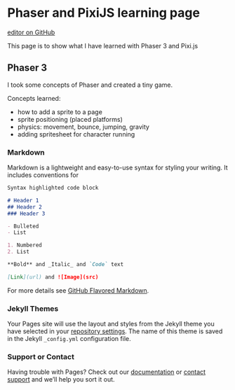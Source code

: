 # Phaser and PixiJS learning page

[editor on GitHub](https://github.com/colettelev/pixijs/edit/master/README.md) 

This page is to show what I have learned with Phaser 3 and Pixi.js

## Phaser 3

I took some concepts of Phaser and created a tiny game.

Concepts learned:
- how to add a sprite to a page
- sprite positioning (placed platforms)
- physics: movement, bounce, jumping, gravity
- adding spritesheet for character running

### Markdown

Markdown is a lightweight and easy-to-use syntax for styling your writing. It includes conventions for

```markdown
Syntax highlighted code block

# Header 1
## Header 2
### Header 3

- Bulleted
- List

1. Numbered
2. List

**Bold** and _Italic_ and `Code` text

[Link](url) and ![Image](src)
```

For more details see [GitHub Flavored Markdown](https://guides.github.com/features/mastering-markdown/).

### Jekyll Themes

Your Pages site will use the layout and styles from the Jekyll theme you have selected in your [repository settings](https://github.com/colettelev/pixijs/settings). The name of this theme is saved in the Jekyll `_config.yml` configuration file.

### Support or Contact

Having trouble with Pages? Check out our [documentation](https://help.github.com/categories/github-pages-basics/) or [contact support](https://github.com/contact) and we’ll help you sort it out.
